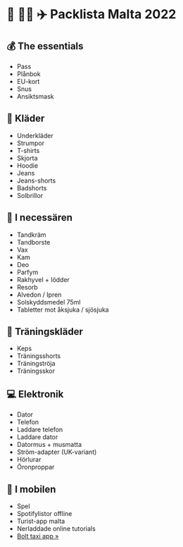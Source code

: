 # 💃 🕺🏻 ✈️ Packlista Malta 2022

## 💰 The essentials

- Pass
- Plånbok
- EU-kort
- Snus
- Ansiktsmask

## 👕 Kläder

- Underkläder
- Strumpor
- T-shirts
- Skjorta
- Hoodie
- Jeans
- Jeans-shorts
- Badshorts
- Solbrillor

## 🧰 I necessären

- Tandkräm
- Tandborste
- Vax
- Kam
- Deo
- Parfym
- Rakhyvel + lödder
- Resorb
- Alvedon / Ipren
- Solskyddsmedel 75ml
- Tabletter mot åksjuka / sjösjuka

## 🏃 Träningskläder

- Keps
- Träningsshorts
- Träningströja
- Träningsskor

## 💻 Elektronik

- Dator
- Telefon
- Laddare telefon
- Laddare dator
- Datormus + musmatta
- Ström-adapter (UK-variant)
- Hörlurar
- Öronproppar

## 📱 I mobilen

- Spel
- Spotifylistor offline
- Turist-app malta
- Nerladdade online tutorials
- [Bolt taxi app »](https://bolt.eu/?af_js_web=true&af_ss_ver=2&pid=googleadwords_int&c=se_brand_search&page_name=/sv/)

